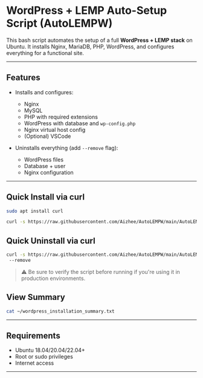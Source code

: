 

# WordPress + LEMP Auto-Setup Script (AutoLEMPW)

This bash script automates the setup of a full **WordPress + LEMP stack** on Ubuntu. It installs Nginx, MariaDB, PHP, WordPress, and configures everything for a functional site.

---

## Features

- Installs and configures:
  - Nginx
  - MySQL
  - PHP with required extensions
  - WordPress with database and `wp-config.php`
  - Nginx virtual host config
  - (Optional) VSCode

- Uninstalls everything (add `--remove` flag):
  - WordPress files
  - Database + user
  - Nginx configuration

---

## Quick Install via curl
```bash
sudo apt install curl
```


```bash
curl -s https://raw.githubusercontent.com/Aizhee/AutoLEMPW/main/AutoLEMPW.sh | sudo bash

````

## Quick Uninstall via curl

```bash
curl -s https://raw.githubusercontent.com/Aizhee/AutoLEMPW/main/AutoLEMPW.sh | sudo bash
 --remove
```

> ⚠️ Be sure to verify the script before running if you're using it in production environments.


## View Summary
```bash
cat ~/wordpress_installation_summary.txt
```
---

## Requirements

* Ubuntu 18.04/20.04/22.04+
* Root or sudo privileges
* Internet access

---






